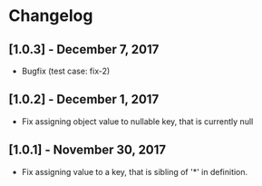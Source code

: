 # Changelog

## [1.0.3] - December 7, 2017

* Bugfix (test case: fix-2)

## [1.0.2] - December 1, 2017

* Fix assigning object value to nullable key, that is currently null

## [1.0.1] - November 30, 2017

* Fix assigning value to a key, that is sibling of '\*' in definition.
